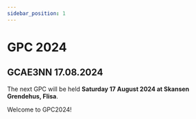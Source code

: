 ```yaml
---
sidebar_position: 1
---
```




# GPC 2024

## GCAE3NN 17.08.2024

The next GPC will be held **Saturday 17 August 2024 at Skansen Grendehus, Flisa**.

Welcome to GPC2024!
